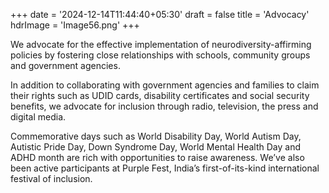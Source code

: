 +++
date = '2024-12-14T11:44:40+05:30'
draft = false
title = 'Advocacy'
hdrImage = 'Image56.png'
+++

We advocate for the effective implementation of neurodiversity-affirming policies by fostering close relationships with schools, community groups and government agencies.

In addition to collaborating with government agencies and families to claim their rights such as UDID cards, disability certificates and social security benefits, we advocate for inclusion through radio, television, the press and digital media.

Commemorative days such as World Disability Day, World Autism Day, Autistic Pride Day, Down Syndrome Day, World Mental Health Day and ADHD month are rich with opportunities to raise awareness. We’ve also been active participants at Purple Fest, India’s first-of-its-kind international festival of inclusion.
